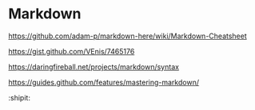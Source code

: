 # Markdown

https://github.com/adam-p/markdown-here/wiki/Markdown-Cheatsheet

https://gist.github.com/VEnis/7465176

https://daringfireball.net/projects/markdown/syntax

https://guides.github.com/features/mastering-markdown/

:shipit: